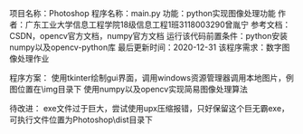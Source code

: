 项目名称：Photoshop
程序名称：main.py
功能：python实现图像处理功能
作者：广东工业大学信息工程学院18级信息工程1班3118003290曾胤宁
参考文档：CSDN，opencv官方文档，numpy官方文档
运行该代码前置条件：python安装numpy以及opencv-python库
最后更新时间：2020-12-31
该程序需求：数字图像处理作业

程序方案：
使用tkinter绘制gui界面，调用windows资源管理器调用本地图片，例图位置在\img目录下
使用numpy以及opencv实现简易图像处理算法

待改进：
exe文件过于巨大，尝试使用upx压缩报错，只好保留这个巨无霸exe，可执行文件位置为Photoshop\dist目录下
